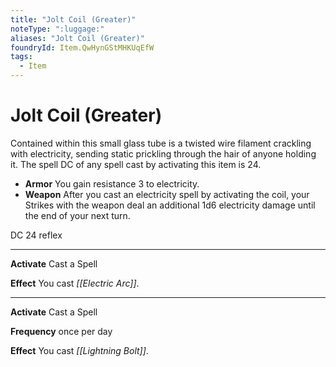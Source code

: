 ```yaml
---
title: "Jolt Coil (Greater)"
noteType: ":luggage:"
aliases: "Jolt Coil (Greater)"
foundryId: Item.QwHynGStMHKUqEfW
tags:
  - Item
---
```


# Jolt Coil (Greater)

Contained within this small glass tube is a twisted wire filament crackling with electricity, sending static prickling through the hair of anyone holding it. The spell DC of any spell cast by activating this item is 24.

*   **Armor** You gain resistance 3 to electricity.
*   **Weapon** After you cast an electricity spell by activating the coil, your Strikes with the weapon deal an additional 1d6 electricity damage until the end of your next turn.

DC 24 reflex

* * *

**Activate** Cast a Spell

**Effect** You cast _[[Electric Arc]]_.

* * *

**Activate** Cast a Spell

**Frequency** once per day

**Effect** You cast _[[Lightning Bolt]]_.

